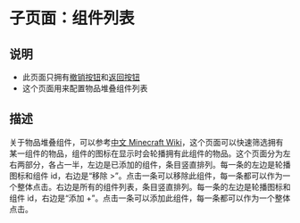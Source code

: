 # 子页面：组件列表

## 说明

- 此页面只拥有[撤销按钮](/GUI/设置界面/界面框架.md#撤销)和[返回按钮](/GUI/设置界面/界面框架.md#返回)
- 这个页面用来配置物品堆叠组件列表

## 描述

关于物品堆叠组件，可以参考[中文 Minecraft Wiki](https://zh.minecraft.wiki/w/%E7%89%A9%E5%93%81%E5%A0%86%E5%8F%A0%E7%BB%84%E4%BB%B6)，这个页面可以快速筛选拥有某一组件的物品，组件的图标在显示时会轮播拥有此组件的物品。这个页面分为左右两部分，各占一半，左边是已添加的组件，条目竖直排列。每一条的左边是轮播图标和组件 id，右边是“移除 >”。点击一条可以移除此组件，每一条都可以作为一个整体点击。右边是所有的组件列表，条目竖直排列。每一条的左边是轮播图标和组件 id，右边是“添加 +”。点击一条可以添加此组件，每一条都可以作为一个整体点击。
